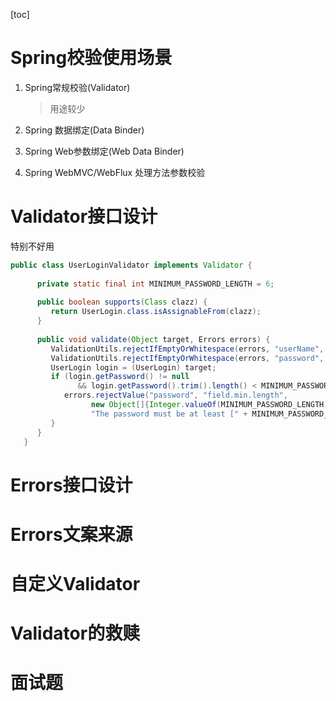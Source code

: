 [toc]

# Spring校验使用场景

1. Spring常规校验(Validator)

   > 用途较少

2. Spring 数据绑定(Data Binder)

3. Spring Web参数绑定(Web Data Binder)

4. Spring WebMVC/WebFlux 处理方法参数校验

# Validator接口设计

特别不好用

```java
public class UserLoginValidator implements Validator {
  
      private static final int MINIMUM_PASSWORD_LENGTH = 6;
  
      public boolean supports(Class clazz) {
         return UserLogin.class.isAssignableFrom(clazz);
      }
  
      public void validate(Object target, Errors errors) {
         ValidationUtils.rejectIfEmptyOrWhitespace(errors, "userName", "field.required");
         ValidationUtils.rejectIfEmptyOrWhitespace(errors, "password", "field.required");
         UserLogin login = (UserLogin) target;
         if (login.getPassword() != null
               && login.getPassword().trim().length() < MINIMUM_PASSWORD_LENGTH) {
            errors.rejectValue("password", "field.min.length",
                  new Object[]{Integer.valueOf(MINIMUM_PASSWORD_LENGTH)},
                  "The password must be at least [" + MINIMUM_PASSWORD_LENGTH + "] characters in length.");
         }
      }
   }
```

# Errors接口设计



# Errors文案来源

# 自定义Validator

# Validator的救赎

# 面试题